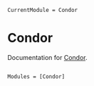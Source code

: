 ```@meta
CurrentModule = Condor
```

# Condor

Documentation for [Condor](https://github.com/yusuke-takase/Condor.jl).

```@index
```

```@autodocs
Modules = [Condor]
```
